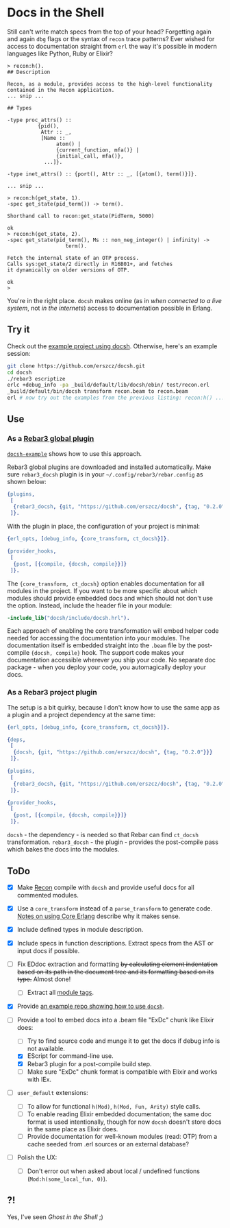 # Docs in the Shell

Still can't write match specs from the top of your head?
Forgetting again and again `dbg` flags or the syntax of `recon` trace patterns?
Ever wished for access to documentation straight from `erl`
the way it's possible in modern languages like Python, Ruby or Elixir?

```
> recon:h().
## Description

Recon, as a module, provides access to the high-level functionality
contained in the Recon application.
... snip ...

## Types

-type proc_attrs() ::
          {pid(),
           Attr :: _,
           [Name ::
                atom() |
                {current_function, mfa()} |
                {initial_call, mfa()},
            ...]}.

-type inet_attrs() :: {port(), Attr :: _, [{atom(), term()}]}.

... snip ...

> recon:h(get_state, 1).
-spec get_state(pid_term()) -> term().

Shorthand call to recon:get_state(PidTerm, 5000)

ok
> recon:h(get_state, 2).
-spec get_state(pid_term(), Ms :: non_neg_integer() | infinity) ->
                   term().

Fetch the internal state of an OTP process.
Calls sys:get_state/2 directly in R16B01+, and fetches
it dynamically on older versions of OTP.

ok
>
```

You're in the right place.
`docsh` makes online (as in _when connected to a live system_,
not _in the internets_) access to documentation possible in Erlang.


## Try it

Check out the [example project using docsh][docsh-example].
Otherwise, here's an example session:

```sh
git clone https://github.com/erszcz/docsh.git
cd docsh
./rebar3 escriptize
erlc +debug_info -pa _build/default/lib/docsh/ebin/ test/recon.erl
_build/default/bin/docsh transform recon.beam to recon.beam
erl # now try out the examples from the previous listing: recon:h() ...
```


## Use


### As a [Rebar3 global plugin][rebar3:plugins]

[`docsh-example`][docsh-example] shows how to use this approach.

Rebar3 global plugins are downloaded and installed automatically.
Make sure `rebar3_docsh` plugin is in your `~/.config/rebar3/rebar.config`
as shown below:

```erlang
{plugins,
 [
  {rebar3_docsh, {git, "https://github.com/erszcz/docsh", {tag, "0.2.0"}}}
 ]}.
```

With the plugin in place, the configuration of your project is minimal:

```erlang
{erl_opts, [debug_info, {core_transform, ct_docsh}]}.

{provider_hooks,
 [
  {post, [{compile, {docsh, compile}}]}
 ]}.
```

The `{core_transform, ct_docsh}` option enables documentation for all
modules in the project.
If you want to be more specific about which modules should provide
embedded docs and which should not don't use the option.
Instead, include the header file in your module:

```erlang
-include_lib("docsh/include/docsh.hrl").
```

Each approach of enabling the core transformation will embed helper code
needed for accessing the documentation into your modules.
The documentation itself is embedded straight into the `.beam` file by the
post-compile `{docsh, compile}` hook.
The support code makes your documentation accessible wherever you ship your code.
No separate doc package - when you deploy your code,
you automagically deploy your docs.


### As a Rebar3 project plugin

The setup is a bit quirky, because I don't know how to use
the same app as a plugin and a project dependency at the same time:

```erlang
{erl_opts, [debug_info, {core_transform, ct_docsh}]}.

{deps,
 [
  {docsh, {git, "https://github.com/erszcz/docsh", {tag, "0.2.0"}}}
 ]}.

{plugins,
 [
  {rebar3_docsh, {git, "https://github.com/erszcz/docsh", {tag, "0.2.0"}}}
 ]}.

{provider_hooks,
 [
  {post, [{compile, {docsh, compile}}]}
 ]}.
```

`docsh` - the dependency - is needed so that Rebar can find `ct_docsh` transformation.
`rebar3_docsh` - the plugin - provides the post-compile pass which bakes
the docs into the modules.


## ToDo

- [x] Make [Recon](https://github.com/ferd/recon) compile with `docsh`
      and provide useful docs for all commented modules.

- [x] Use a `core_transform` instead of a `parse_transform` to generate code.
      [Notes on using Core Erlang](notes.md#using-core-erlang)
      describe why it makes sense.

- [x] Include defined types in module description.

- [x] Include specs in function descriptions.
      Extract specs from the AST or input docs if possible.

- [ ] Fix EDdoc extraction and formatting ~~by calculating element
      indentation based on its path in the document tree and its formatting
      based on its type.~~ Almost done!

    * [ ] Extract all [module tags][edoc:module-tags].

- [x] Provide [an example repo showing how to use `docsh`][docsh-example].

- [ ] Provide a tool to embed docs into a .beam file "ExDc" chunk like Elixir does:

    * [ ] Try to find source code and munge it to get the docs if debug
          info is not available.
    * [x] EScript for command-line use.
    * [x] Rebar3 plugin for a post-compile build step.
    * [ ] Make sure "ExDc" chunk format is compatible with Elixir and
          works with IEx.

- [ ] `user_default` extensions:

    * [ ] To allow for functional `h(Mod)`, `h(Mod, Fun, Arity)`
          style calls.
    * [ ] To enable reading Elixir embedded documentation;
          the same doc format is used intentionally,
          though for now `docsh` doesn't store docs in the same place as Elixir does.
    * [ ] Provide documentation for well-known modules (read: OTP)
          from a cache seeded from .erl sources or an external database?

- [ ] Polish the UX:

    * [ ] Don't error out when asked about local / undefined functions
          (`Mod:h(some_local_fun, 0)`).


## ?!

Yes, I've seen _Ghost in the Shell_ ;)


[docsh-example]: https://github.com/erszcz/docsh-example
[edoc:module-tags]: http://erlang.org/doc/apps/edoc/chapter.html#Module_tags
[rebar3:plugins]: http://www.rebar3.org/docs/using-available-plugins

